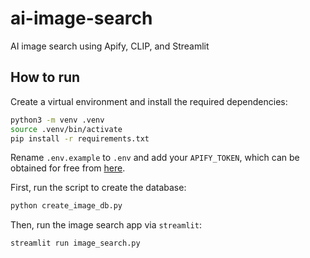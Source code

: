 # ai-image-search
AI image search using Apify, CLIP, and Streamlit

## How to run
Create a virtual environment and install the required dependencies:
```bash
python3 -m venv .venv
source .venv/bin/activate
pip install -r requirements.txt
```

Rename `.env.example` to `.env` and add your `APIFY_TOKEN`, which can be obtained for free from [here](https://console.apify.com/sign-up).

First, run the script to create the database:
```bash
python create_image_db.py
```

Then, run the image search app via `streamlit`:
```bash
streamlit run image_search.py
```